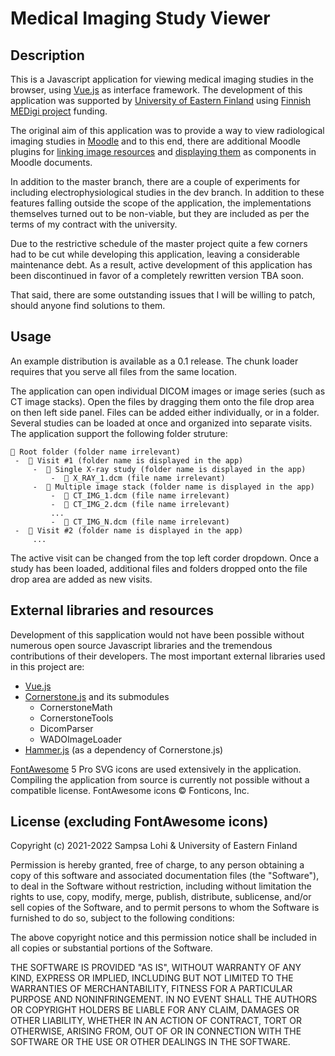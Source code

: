 Medical Imaging Study Viewer
============================

## Description

This is a Javascript application for viewing medical imaging studies in the browser, using [Vue.js](https://vuejs.org/) as interface framework. The development of this application was supported by [University of Eastern Finland](https://www.uef.fi/en) using [Finnish MEDigi project](https://www.medigi.fi/en/home-page.html) funding.

The original aim of this application was to provide a way to view radiological imaging studies in [Moodle](https://moodle.org/) and to this end, there are additional Moodle plugins for [linking image resources](https://github.com/sam-19/medimg-viewer-moodle-atto-editor-plugin) and [displaying them](https://github.com/sam-19/medimg-viewer-moodle-filter) as components in Moodle documents.

In addition to the master branch, there are a couple of experiments for including electrophysiological studies in the dev branch. In addition to these features falling outside the scope of the application, the implementations themselves turned out to be non-viable, but they are included as per the terms of my contract with the university.

Due to the restrictive schedule of the master project quite a few corners had to be cut while developing this application, leaving a considerable maintenance debt. As a result, active development of this application has been discontinued in favor of a completely rewritten version TBA soon.

That said, there are some outstanding issues that I will be willing to patch, should anyone find solutions to them.

## Usage

An example distribution is available as a 0.1 release. The chunk loader requires that you serve all files from the same location.

The application can open individual DICOM images or image series (such as CT image stacks). Open the files by dragging them onto the file drop area on then left side panel. Files can be added either individually, or in a folder. Several studies can be loaded at once and organized into separate visits. The application support the following folder struture:
```
📁 Root folder (folder name irrelevant)
 -  📁 Visit #1 (folder name is displayed in the app)
     -  📁 Single X-ray study (folder name is displayed in the app)
         -  📄 X_RAY_1.dcm (file name irrelevant)
     -  📁 Multiple image stack (folder name is displayed in the app)
         -  📄 CT_IMG_1.dcm (file name irrelevant)
         -  📄 CT_IMG_2.dcm (file name irrelevant)
         ...
         -  📄 CT_IMG_N.dcm (file name irrelevant)
 -  📁 Visit #2 (folder name is displayed in the app)
     ...

```
The active visit can be changed from the top left corder dropdown. Once a study has been loaded, additional files and folders dropped onto the file drop area are added as new visits.

## External libraries and resources

Development of this sapplication would not have been possible without numerous open source Javascript libraries and the tremendous contributions of their developers. The most important external libraries used in this project are:
- [Vue.js](https://vuejs.org)
- [Cornerstone.js](https://cornerstonejs.org/) and its submodules
  - CornerstoneMath
  - CornerstoneTools
  - DicomParser
  - WADOImageLoader
- [Hammer.js](https://hammerjs.github.io/) (as a dependency of Cornerstone.js)

[FontAwesome](https://fontawesome.com/) 5 Pro SVG icons are used extensively in the application. Compiling the application from source is currently not possible without a compatible license. FontAwesome icons © Fonticons, Inc.

## License (excluding FontAwesome icons)

Copyright (c) 2021-2022 Sampsa Lohi & University of Eastern Finland

Permission is hereby granted, free of charge, to any person obtaining a copy
of this software and associated documentation files (the "Software"), to deal
in the Software without restriction, including without limitation the rights
to use, copy, modify, merge, publish, distribute, sublicense, and/or sell
copies of the Software, and to permit persons to whom the Software is
furnished to do so, subject to the following conditions:

The above copyright notice and this permission notice shall be included in all
copies or substantial portions of the Software.

THE SOFTWARE IS PROVIDED "AS IS", WITHOUT WARRANTY OF ANY KIND, EXPRESS OR
IMPLIED, INCLUDING BUT NOT LIMITED TO THE WARRANTIES OF MERCHANTABILITY,
FITNESS FOR A PARTICULAR PURPOSE AND NONINFRINGEMENT. IN NO EVENT SHALL THE
AUTHORS OR COPYRIGHT HOLDERS BE LIABLE FOR ANY CLAIM, DAMAGES OR OTHER
LIABILITY, WHETHER IN AN ACTION OF CONTRACT, TORT OR OTHERWISE, ARISING FROM,
OUT OF OR IN CONNECTION WITH THE SOFTWARE OR THE USE OR OTHER DEALINGS IN THE
SOFTWARE.
